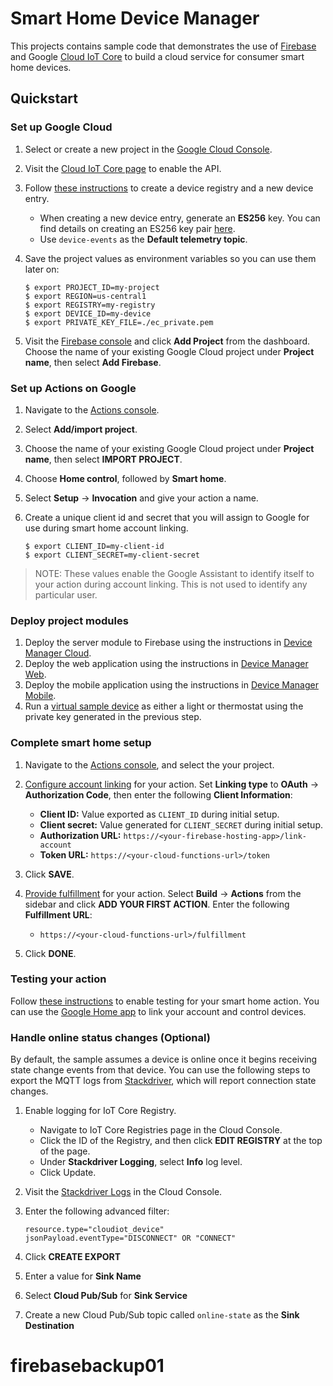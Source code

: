 # Smart Home Device Manager

This projects contains sample code that demonstrates the use of
[Firebase](https://firebase.google.com) and Google
[Cloud IoT Core](https://cloud.google.com/iot-core/) to build a cloud service
for consumer smart home devices.

## Quickstart

### Set up Google Cloud

1. Select or create a new project in the [Google Cloud Console](https://console.cloud.google.com/cloud-resource-manager).
1. Visit the [Cloud IoT Core page](https://console.cloud.google.com/iot)
   to enable the API.
1. Follow [these instructions](https://cloud.google.com/iot/docs/how-tos/devices)
   to create a device registry and a new device entry.

   *  When creating a new device entry, generate an **ES256** key. You can find
      details on creating an ES256 key pair
      [here](https://cloud.google.com/iot/docs/how-tos/credentials/keys#generating_an_es256_key).
   *  Use `device-events` as the **Default telemetry topic**.

1. Save the project values as environment variables so you can use them later on:

   ```
   $ export PROJECT_ID=my-project
   $ export REGION=us-central1
   $ export REGISTRY=my-registry
   $ export DEVICE_ID=my-device
   $ export PRIVATE_KEY_FILE=./ec_private.pem
   ```

1. Visit the [Firebase console](https://console.firebase.google.com/) and click
   **Add Project** from the dashboard. Choose the name of your existing
   Google Cloud project under **Project name**, then select **Add Firebase**.

### Set up Actions on Google

1. Navigate to the [Actions console](http://console.actions.google.com/).
1. Select **Add/import project**.
1. Choose the name of your existing Google Cloud project under **Project name**,
   then select **IMPORT PROJECT**.
1. Choose **Home control**, followed by **Smart home**.
1. Select **Setup** → **Invocation** and give your action a name.
1. Create a unique client id and secret that you will assign to Google for use
   during smart home account linking.

   ```
   $ export CLIENT_ID=my-client-id
   $ export CLIENT_SECRET=my-client-secret
   ```

> NOTE: These values enable the Google Assistant to identify itself to your action
  during account linking. This is not used to identify any particular user.

### Deploy project modules

1. Deploy the server module to Firebase using the instructions in
   [Device Manager Cloud](firebase/README.md).
1. Deploy the web application using the instructions in
   [Device Manager Web](web/README.md).
1. Deploy the mobile application using the instructions in
   [Device Manager Mobile](mobile/README.md).
1. Run a [virtual sample device](sample-device/README.md) as either a light or
   thermostat using the private key generated in the previous step.

### Complete smart home setup

1. Navigate to the [Actions console](http://console.actions.google.com/),
   and select the your project.
1. [Configure account linking](https://developers.google.com/actions/identity/oauth2?oauth=code#configure_the_project) for your action.
   Set **Linking type** to **OAuth** → **Authorization Code**, then enter the
   following **Client Information**:

   *  **Client ID:** Value exported as `CLIENT_ID` during initial setup.
   *  **Client secret:** Value generated for `CLIENT_SECRET` during initial setup.
   *  **Authorization URL:** `https://<your-firebase-hosting-app>/link-account`
   *  **Token URL:** `https://<your-cloud-functions-url>/token`

1. Click **SAVE**.
1. [Provide fulfillment](https://developers.google.com/actions/smarthome/create#provide-fulfillment) for your action.
   Select **Build** → **Actions** from the sidebar and click **ADD YOUR FIRST ACTION**.
   Enter the following **Fulfillment URL**:

   *  `https://<your-cloud-functions-url>/fulfillment`

1. Click **DONE**.

### Testing your action

Follow [these instructions](https://developers.google.com/actions/smarthome/testing-deploying)
to enable testing for your smart home action. You can use the
[Google Home app](https://play.google.com/store/apps/details?id=com.google.android.apps.chromecast.app)
to link your account and control devices.

### Handle online status changes (Optional)

By default, the sample assumes a device is online once it begins receiving
state change events from that device. You can use the following steps to export
the MQTT logs from [Stackdriver](https://cloud.google.com/stackdriver/),
which will report connection state changes.

1. Enable logging for IoT Core Registry.
   *  Navigate to IoT Core Registries page in the Cloud Console.
   *  Click the ID of the Registry, and then click **EDIT REGISTRY** at the top of the page.
   *  Under **Stackdriver Logging**, select **Info** log level.
   *  Click Update.
1. Visit the [Stackdriver Logs](https://console.cloud.google.com/logs) in the
   Cloud Console.
1. Enter the following advanced filter:

    ```
    resource.type="cloudiot_device"
    jsonPayload.eventType="DISCONNECT" OR "CONNECT"
    ```

1. Click **CREATE EXPORT**
1. Enter a value for **Sink Name**
1. Select **Cloud Pub/Sub** for **Sink Service**
1. Create a new Cloud Pub/Sub topic called `online-state` as the
   **Sink Destination**
# firebasebackup01
